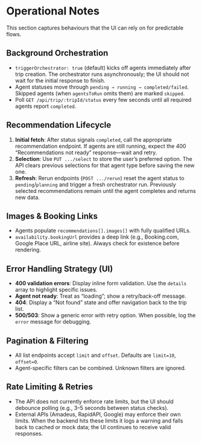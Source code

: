 # Operational Notes

This section captures behaviours that the UI can rely on for predictable flows.

## Background Orchestration

- `triggerOrchestrator: true` (default) kicks off agents immediately after trip
  creation. The orchestrator runs asynchronously; the UI should not wait for the
  initial response to finish.
- Agent statuses move through `pending → running → completed/failed`. Skipped
  agents (when `agentsToRun` omits them) are marked `skipped`.
- Poll `GET /api/trip/:tripId/status` every few seconds until all required
  agents report `completed`.

## Recommendation Lifecycle

1. **Initial fetch**: After status signals `completed`, call the appropriate
   recommendation endpoint. If agents are still running, expect the 400
   “Recommendations not ready” response—wait and retry.
2. **Selection**: Use `PUT .../select` to store the user’s preferred option. The
   API clears previous selections for that agent type before saving the new one.
3. **Refresh**: Rerun endpoints (`POST .../rerun`) reset the agent status to
   `pending`/`planning` and trigger a fresh orchestrator run. Previously selected
   recommendations remain until the agent completes and returns new data.

## Images & Booking Links

- Agents populate `recommendations[].images[]` with fully qualified URLs.
- `availability.bookingUrl` provides a deep link (e.g., Booking.com, Google
  Place URL, airline site). Always check for existence before rendering.

## Error Handling Strategy (UI)

- **400 validation errors**: Display inline form validation. Use the `details`
  array to highlight specific issues.
- **Agent not ready**: Treat as “loading”; show a retry/back-off message.
- **404**: Display a “Not found” state and offer navigation back to the trip
  list.
- **500/503**: Show a generic error with retry option. When possible, log the
  `error` message for debugging.

## Pagination & Filtering

- All list endpoints accept `limit` and `offset`. Defaults are `limit=10`,
  `offset=0`.
- Agent-specific filters can be combined. Unknown filters are ignored.

## Rate Limiting & Retries

- The API does not currently enforce rate limits, but the UI should debounce
  polling (e.g., 3–5 seconds between status checks).
- External APIs (Amadeus, RapidAPI, Google) may enforce their own limits. When
  the backend hits these limits it logs a warning and falls back to cached or
  mock data; the UI continues to receive valid responses.
